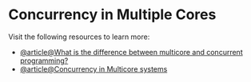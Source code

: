 # Concurrency in Multiple Cores

Visit the following resources to learn more:

- [@article@What is the difference between multicore and concurrent programming?](https://stackoverflow.com/questions/5372861/what-is-the-difference-between-multicore-and-concurrent-programming)
- [@article@Concurrency in Multicore systems](https://cs.stackexchange.com/questions/140793/concurrency-in-multiple-core)
